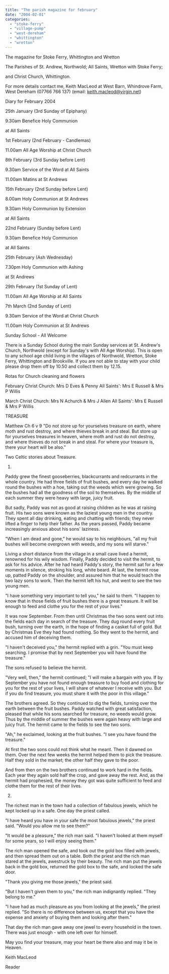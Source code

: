 ```yaml
---
title: "The parish magazine for february"
date: "2004-02-01"
categories: 
  - "stoke-ferry"
  - "village-pump"
  - "west-dereham"
  - "whittington"
  - "wretton"
---
```


The magazine for Stoke Ferry, Whittington and Wretton

The Parishes of St. Andrew, Northwold; All Saints, Wretton with Stoke Ferry;

and Christ Church, Whittington.

For more details contact me, Keith MacLeod at West Barn, Whindrove Farm, West Dereham (07766 766 137) (email: keith.macleod@virgin.net)

Diary for February 2004

25th January (3rd Sunday of Epiphany)

9.30am Benefice Holy Communion

at All Saints

1st February (2nd February - Candlemas)

11.00am All Age Worship at Christ Church

8th February (3rd Sunday before Lent)

9.30am Service of the Word at All Saints

11.00am Matins at St Andrews

15th February (2nd Sunday before Lent)

8.00am Holy Communion at St Andrews

9.30am Holy Communion by Extension

at All Saints

22nd February (Sunday before Lent)

9.30am Benefice Holy Communion

at All Saints

25th February (Ash Wednesday)

7.30pm Holy Communion with Ashing

at St Andrews

29th February (1st Sunday of Lent)

11.00am All Age Worship at All Saints

7th March (2nd Sunday of Lent)

9.30am Service of the Word at Christ Church

11.00am Holy Communion at St Andrews

Sunday School - All Welcome

There is a Sunday School during the main Sunday services at St. Andrew's Church, Northwold (except for Sunday's with All Age Worship). This is open to any school age child living in the villages of Northwold, Wretton, Stoke Ferry, Whittington and Brookville. If you are not able to stay with your child please drop them off by 10.50 and collect them by 12.15.

Rotas for Church cleaning and flowers

February Christ Church: Mrs D Eves & Penny All Saints': Mrs E Russell & Mrs P Willis

March Christ Church: Mrs N Achurch & Mrs J Allen All Saints': Mrs E Russell & Mrs P Willis

TREASURE

Matthew Ch 6 v 9 "Do not store up for yourselves treasure on earth, where moth and rust destroy, and where thieves break in and steal. But store up for yourselves treasures in heaven, where moth and rust do not destroy, and where thieves do not break in and steal. For where your treasure is, there your heart will be also."

Two Celtic stories about Treasure.

1.

Paddy grew the finest gooseberries, blackcurrants and redcurrants in the whole country. He had three fields of fruit bushes, and every day he walked round the bushes with a hoe, taking out the weeds which were growing. So the bushes had all the goodness of the soil to themselves. By the middle of each summer they were heavy with large, juicy fruit.

But sadly, Paddy was not as good at raising children as he was at raising fruit. His two sons were known as the laziest young men in the country. They spent all day drinking, eating and chatting with friends; they never lifted a finger to help their father. As the years passed, Paddy became increasingly anxious about his sons' laziness.

"When I am dead and gone," he would say to his neighbours, "all my fruit bushes will become overgrown with weeds, and my sons will starve."

Living a short distance from the village in a small cave lived a hermit, renowned for his wily wisdom. Finally, Paddy decided to visit the hermit, to ask for his advice. After he had heard Paddy's story, the hermit sat for a few moments in silence, stroking his long, white beard. At last, the hermit rose up, patted Paddy on the shoulder, and assured him that he would teach the two lazy sons to work. Then the hermit left his hut, and went to see the two young men.

"I have something very important to tell you," he said to them. "I happen to know that in those fields of fruit bushes there is a great treasure. It will be enough to feed and clothe you for the rest of your lives."

It was now September. From then until Christmas the two sons went out into the fields each day in search of the treasure. They dug round every fruit bush, turning over the earth, in the hope of finding a casket full of gold. But by Christmas Eve they had found nothing. So they went to the hermit, and accused him of deceiving them.

"I haven't deceived you," the hermit replied with a grin. "You must keep searching. I promise that by next September you will have found the treasure."

The sons refused to believe the hermit.

"Very well, then," the hermit continued; "I will make a bargain with you. If by September you have not found enough treasure to buy food and clothing for you for the rest of your lives, I will share of whatever I receive with you. But if you do find treasure, you must share it with the poor in this village."

The brothers agreed. So they continued to dig the fields, turning over the earth between the fruit bushes. Paddy watched with great satisfaction, pleased that while his sons searched for treasure, no weeds would grow. Thus by the middle of summer the bushes were again heavy with large and juicy fruit. The hermit came to the fields to see the two sons.

"Ah," he exclaimed, looking at the fruit bushes. "I see you have found the treasure."

At first the two sons could not think what he meant. Then it dawned on them. Over the next few weeks the hermit helped them to pick the treasure. Half they sold in the market; the other half they gave to the poor.

And from then on the two brothers continued to work hard in the fields. Each year they again sold half the crop, and gave away the rest. And, as the hermit had prophesied, the money they got was quite sufficient to feed and clothe them for the rest of their lives.

2.

The richest man in the town had a collection of fabulous jewels, which he kept locked up in a safe. One day the priest called.

"I have heard you have in your safe the most fabulous jewels," the priest said. "Would you allow me to see them?"

"It would be a pleasure," the rich man said. "I haven't looked at them myself for some years, so I will enjoy seeing them."

The rich man opened the safe, and took out the gold box filled with jewels, and then spread them out on a table. Both the priest and the rich man stared at the jewels, awestruck by their beauty. The rich man put the jewels back in the gold box, returned the gold box to the safe, and locked the safe door.

"Thank you giving me those jewels," the priest said.

"But I haven't given them to you," the rich man indignantly replied. "They belong to me."

"I have had as much pleasure as you from looking at the jewels," the priest replied. "So there is no difference between us, except that you have the expense and anxiety of buying them and looking after them."

That day the rich man gave away one jewel to every household in the town. There was just enough - with one left over for himself.

May you find your treasure, may your heart be there also and may it be in Heaven.

Keith MacLeod

Reader
